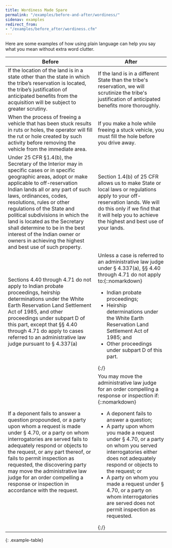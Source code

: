 ```yaml
---
title: Wordiness Made Spare
permalink: "/examples/before-and-after/wordiness/"
sidenav: examples
redirect_from:
- "/examples/before_after/wordiness.cfm"
---
```


Here are some examples of how using plain language can help you say what you mean without extra word clutter.

Before | After
--- | ---
If the location of the land is in a state other than the state in which the tribe’s reservation is located, the tribe’s justification of anticipated benefits from the acquisition will be subject to greater scrutiny. | If the land is in a different State than the tribe's reservation, we will scrutinize the tribe's justification of anticipated benefits more thoroughly.
When the process of freeing a vehicle that has been stuck results in ruts or holes, the operator will fill the rut or hole created by such activity before removing the vehicle from the immediate area. | If you make a hole while freeing a stuck vehicle, you must fill the hole before you drive away.
Under 25 CFR §1.4(b), the Secretary of the Interior may in specific cases or in specific geographic areas, adopt or make applicable to off-reservation Indian lands all or any part of such laws, ordinances, codes, resolutions, rules or other regulations of the State and political subdivisions in which the land is located as the Secretary shall determine to be in the best interest of the Indian owner or owners in achieving the highest and best use of such property. | Section 1.4(b) of 25 CFR allows us to make State or local laws or regulations apply to your off-reservation lands. We will do this only if we find that it will help you to achieve the highest and best use of your lands.
Sections 4.40 through 4.71 do not apply to Indian probate proceedings, heirship determinations under the White Earth Reservation Land Settlement Act of 1985, and other proceedings under subpart D of this part, except that §§ 4.40 through 4.71 do apply to cases referred to an administrative law judge pursuant to § 4.337(a) |   Unless a case is referred to an administrative law judge under § 4.337(a), §§ 4.40 through 4.71 do not apply to:{::nomarkdown}<ul><li>Indian probate proceedings;</li><li>Heirship determinations under the White Earth Reservation Land Settlement Act of 1985; and</li><li>Other proceedings under subpart D of this part.</li></ul>{:/}
If a deponent fails to answer a question propounded, or a party upon whom a request is made under § 4.70, or a party on whom interrogatories are served fails to adequately respond or objects to the request, or any part thereof, or fails to permit inspection as requested, the discovering party may move the administrative law judge for an order compelling a response or inspection in accordance with the request. | You may move the administrative law judge for an order compelling a response or inspection if:{::nomarkdown}<ul><li>A deponent fails to answer a question;</li><li>A party upon whom you made a request under § 4.70, or a party on whom you served interrogatories either does not adequately respond or objects to the request; or</li><li>A party on whom you made a request under § 4.70, or a party on whom interrogatories are served does not permit inspection as requested.</li></ul>{:/}
{: .example-table}
